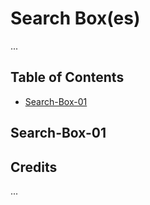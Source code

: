 # Search Box(es)

...

## Table of Contents

* [Search-Box-01](#Search-Box-01)

## Search-Box-01

## Credits

...
